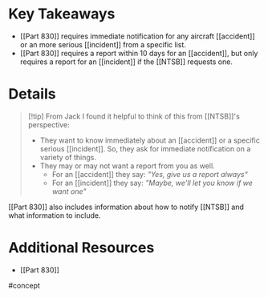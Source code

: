 # Key Takeaways
- [[Part 830]] requires immediate notification for any aircraft [[accident]] or an more serious [[incident]] from a specific list.
- [[Part 830]] requires a report within 10 days for an [[accident]], but only requires a report for an [[incident]] if the [[NTSB]] requests one.

# Details
> [!tip] From Jack
> I found it helpful to think of this from [[NTSB]]'s perspective:
> - They want to know immediately about an [[accident]] or a specific serious [[incident]]. So, they ask for immediate notification on a variety of things.
> - They may or may not want a report from you as well.
> 	- For an [[accident]] they say: *"Yes, give us a report always"*
> 	- For an [[incident]] they say: *"Maybe, we'll let you know if we want one"*

[[Part 830]] also includes information about how to notify [[NTSB]] and what information to include.

# Additional Resources
- [[Part 830]]

#concept